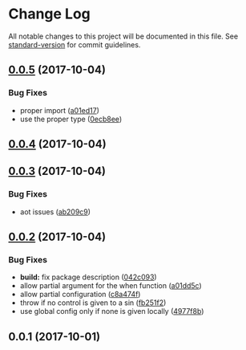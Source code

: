 # Change Log

All notable changes to this project will be documented in this file. See [standard-version](https://github.com/conventional-changelog/standard-version) for commit guidelines.

<a name="0.0.5"></a>
## [0.0.5](https://github.com/lazarljubenovic/ngx-sin/compare/v0.0.4...v0.0.5) (2017-10-04)


### Bug Fixes

* proper import ([a01ed17](https://github.com/lazarljubenovic/ngx-sin/commit/a01ed17))
* use the proper type ([0ecb8ee](https://github.com/lazarljubenovic/ngx-sin/commit/0ecb8ee))



<a name="0.0.4"></a>
## [0.0.4](https://github.com/lazarljubenovic/ngx-sin/compare/v0.0.3...v0.0.4) (2017-10-04)



<a name="0.0.3"></a>
## [0.0.3](https://github.com/lazarljubenovic/ngx-sin/compare/v0.0.2...v0.0.3) (2017-10-04)


### Bug Fixes

* aot issues ([ab209c9](https://github.com/lazarljubenovic/ngx-sin/commit/ab209c9))



<a name="0.0.2"></a>
## [0.0.2](https://github.com/lazarljubenovic/ngx-sin/compare/v0.0.1...v0.0.2) (2017-10-04)


### Bug Fixes

* **build:** fix package description ([042c093](https://github.com/lazarljubenovic/ngx-sin/commit/042c093))
* allow partial argument for the when function ([a01dd5c](https://github.com/lazarljubenovic/ngx-sin/commit/a01dd5c))
* allow partial configuration ([c8a474f](https://github.com/lazarljubenovic/ngx-sin/commit/c8a474f))
* throw if no control is given to a sin ([fb251f2](https://github.com/lazarljubenovic/ngx-sin/commit/fb251f2))
* use global config only if none is given locally ([4977f8b](https://github.com/lazarljubenovic/ngx-sin/commit/4977f8b))



<a name="0.0.1"></a>
## 0.0.1 (2017-10-01)
